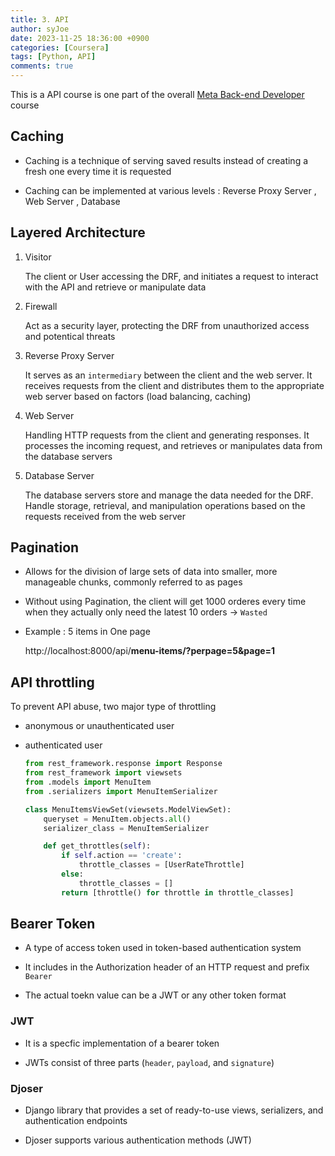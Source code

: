 ```yaml
---
title: 3. API
author: syJoe
date: 2023-11-25 18:36:00 +0900
categories: [Coursera]
tags: [Python, API]
comments: true
---
```


This is a API course is one part of the overall [Meta Back-end Developer](https://www.coursera.org/professional-certificates/meta-back-end-developer) course

## Caching

- Caching is a technique of serving saved results instead of creating a fresh one every time it is requested

- Caching can be implemented at various levels : Reverse Proxy Server , Web Server , Database

## Layered Architecture

1. Visitor
    
    The client or User accessing the DRF, and initiates a request to interact with the API and retrieve or manipulate data

2. Firewall

    Act as a security layer, protecting the DRF from unauthorized access and potentical threats

3. Reverse Proxy Server

    It serves as an `intermediary` between the client and the web server. It receives requests from the client and distributes them to the appropriate web server based on factors (load balancing, caching)

4. Web Server

    Handling HTTP requests from the client and generating responses. It processes the incoming request, and retrieves or manipulates data from the database servers

5. Database Server

    The database servers store and manage the data needed for the DRF. Handle storage, retrieval, and manipulation operations based on the requests received from the web server

## Pagination

- Allows for the division of large sets of data into smaller, more manageable chunks, commonly referred to as pages

- Without using Pagination, the client will get 1000 orderes every time when they actually only need the latest 10 orders → `Wasted`

- Example : 5 items in One page

    http://localhost:8000/api/**menu-items/?perpage=5&page=1**

## API throttling

To prevent API abuse, two major type of throttling

- anonymous or unauthenticated user

- authenticated user

    ```python
    from rest_framework.response import Response
    from rest_framework import viewsets 
    from .models import MenuItem 
    from .serializers import MenuItemSerializer

    class MenuItemsViewSet(viewsets.ModelViewSet):
        queryset = MenuItem.objects.all()
        serializer_class = MenuItemSerializer

        def get_throttles(self):
            if self.action == 'create':
                throttle_classes = [UserRateThrottle]
            else:
                throttle_classes = []
            return [throttle() for throttle in throttle_classes]
    ```

## Bearer Token

- A type of access token used in token-based authentication system

- It includes in the Authorization header of an HTTP request and prefix `Bearer`

- The actual toekn value can be a JWT or any other token format

### JWT

- It is a specfic implementation of a bearer token

- JWTs consist of three parts (`header`, `payload`, and `signature`)

### Djoser

- Django library that provides a set of ready-to-use views, serializers, and authentication endpoints 

- Djoser supports various authentication methods (JWT)
